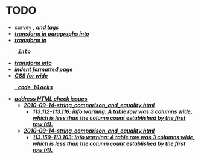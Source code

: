 # TODO

- survey <i>, <b> and <u> tags
- transform <i> in paragraphs into <em>
- transform <i> in <pre> into <mark>
- transform <u> into <mark>
- indent formatted page
- CSS for wide <pre> code blocks 
- address HTML check issues
    * 2010-09-14-string_comparison_and_equality.html
        - 113.112-113.116: info warning: A table row was 3 columns wide, which is less than the column count established by the first row (4).
    * 2010-09-14-string_comparison_and_equality.html
        - 113.159-113.163: info warning: A table row was 3 columns wide, which is less than the column count established by the first row (4).
